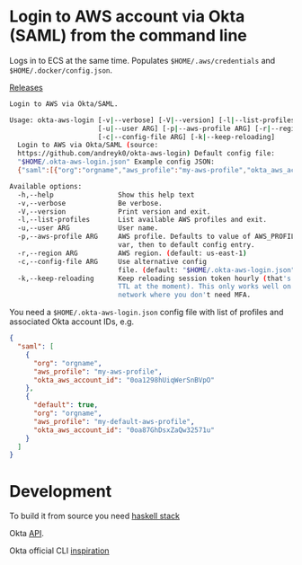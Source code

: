 # Login to AWS account via Okta (SAML) from the command line

Logs in to ECS at the same time. Populates `$HOME/.aws/credentials` and `$HOME/.docker/config.json`.

[Releases](https://github.com/andreyk0/okta-aws-login/releases)


```bash
Login to AWS via Okta/SAML.

Usage: okta-aws-login [-v|--verbose] [-V|--version] [-l|--list-profiles]
                      [-u|--user ARG] [-p|--aws-profile ARG] [-r|--region ARG]
                      [-c|--config-file ARG] [-k|--keep-reloading]
  Login to AWS via Okta/SAML (source:
  https://github.com/andreyk0/okta-aws-login) Default config file:
  "$HOME/.okta-aws-login.json" Example config JSON:
  {"saml":[{"org":"orgname","aws_profile":"my-aws-profile","okta_aws_account_id":"0oa1298hUiqWerSnBVpO"},{"default":true,"org":"orgname","aws_profile":"my-default-aws-profile","okta_aws_account_id":"0oa87GhDsxZaQw32571u"}]}

Available options:
  -h,--help                Show this help text
  -v,--verbose             Be verbose.
  -V,--version             Print version and exit.
  -l,--list-profiles       List available AWS profiles and exit.
  -u,--user ARG            User name.
  -p,--aws-profile ARG     AWS profile. Defaults to value of AWS_PROFILE env
                           var, then to default config entry.
  -r,--region ARG          AWS region. (default: us-east-1)
  -c,--config-file ARG     Use alternative config
                           file. (default: "$HOME/.okta-aws-login.json")
  -k,--keep-reloading      Keep reloading session token hourly (that's the max
                           TTL at the moment). This only works well on a trusted
                           network where you don't need MFA.
````


You need a `$HOME/.okta-aws-login.json` config file with list of profiles and associated Okta account IDs, e.g.

```json
{
  "saml": [
    {
      "org": "orgname",
      "aws_profile": "my-aws-profile",
      "okta_aws_account_id": "0oa1298hUiqWerSnBVpO"
    },
    {
      "default": true,
      "org": "orgname",
      "aws_profile": "my-default-aws-profile",
      "okta_aws_account_id": "0oa87GhDsxZaQw32571u"
    }
  ]
}
```


# Development

To build it from source you need [haskell stack](https://docs.haskellstack.org/en/stable/README/)

Okta [API](http://developer.okta.com/docs/api/resources/authn.html).

Okta official CLI [inspiration](https://github.com/oktadeveloper/okta-aws-cli-assume-role)
